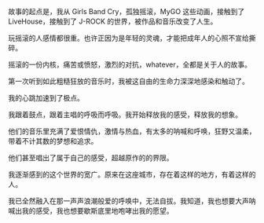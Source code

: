 故事的起点是，我从 Girls Band Cry，孤独摇滚，MyGO 这些动画，接触到了 LiveHouse，接触到了 J-ROCK 的世界，被作品和音乐改变了人生。

玩摇滚的人感情都很重。也许正因为是年轻的灵魂，才能把成年人的心照不宣给撕碎。

摇滚的一份内核，痛苦或愤怒，激烈的对抗，whatever，全都是关于人的故事。

第一次听到如此粗糙狂放的音乐时，我被这自由的生命力深深地感染和触动了。

我的心跳加速到了极点。

我跟着鼓点，跟着主唱的呼吸而呼吸。我开始释放我的感受，释放我的想象。

他们的音乐里充满了爱恨情仇，激情与热血，有太多的呐喊和呼唤，狂野又温柔，带着不计其数的梦想和追求。

他们甚至唱出了属于自己的感受，超越原作的的界限。

我逐渐感到的这个世界的宽广。原来在这座城市，存在着这样的地方，有着这样的人。

我已全然融入在那一声声浪潮般爱的呼唤中，无法自拔。我知道，我也想要大声呐喊出我的感受，我也想要歇斯底里地咆哮出我的愿望。
